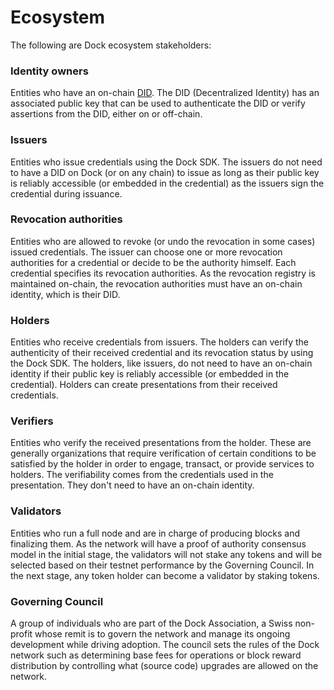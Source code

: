 # Ecosystem

The following are Dock ecosystem stakeholders:

### Identity owners

Entities who have an on-chain [DID](https://www.w3.org/TR/did-core/). The DID \(Decentralized Identity\) has an associated public key that can be used to authenticate the DID or verify assertions from the DID, either on or off-chain.

### Issuers

Entities who issue credentials using the Dock SDK. The issuers do not need to have a DID on Dock \(or on any chain\) to issue as long as their public key is reliably accessible \(or embedded in the credential\) as the issuers sign the credential during issuance.

### Revocation authorities

Entities who are allowed to revoke \(or undo the revocation in some cases\) issued credentials. The issuer can choose one or more revocation authorities for a credential or decide to be the authority himself. Each credential specifies its revocation authorities. As the revocation registry is maintained on-chain, the revocation authorities must have an on-chain identity, which is their DID.

### Holders

Entities who receive credentials from issuers. The holders can verify the authenticity of their received credential and its revocation status by using the Dock SDK. The holders, like issuers, do not need to have an on-chain identity if their public key is reliably accessible \(or embedded in the credential\). Holders can create presentations from their received credentials.

### Verifiers

Entities who verify the received presentations from the holder. These are generally organizations that require verification of certain conditions to be satisfied by the holder in order to engage, transact, or provide services to holders. The verifiability comes from the credentials used in the presentation. They don't need to have an on-chain identity.

### Validators

Entities who run a full node and are in charge of producing blocks and finalizing them. As the network will have a proof of authority consensus model in the initial stage, the validators will not stake any tokens and will be selected based on their testnet performance by the Governing Council. In the next stage, any token holder can become a validator by staking tokens.

### Governing Council

A group of individuals who are part of the Dock Association, a Swiss non-profit whose remit is to govern the network and manage its ongoing development while driving adoption. The council sets the rules of the Dock network such as determining base fees for operations or block reward distribution by controlling what \(source code\) upgrades are allowed on the network.



